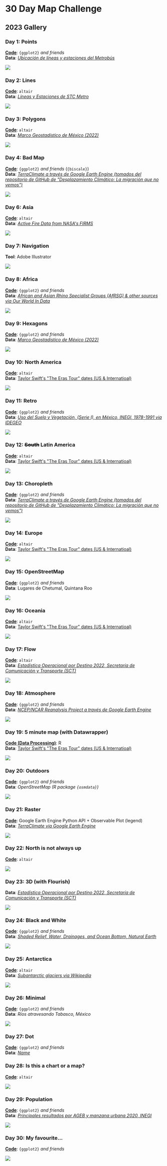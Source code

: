 # 30 Day Map Challenge

## 2023 Gallery

### Day 1: Points

[**Code**](https://github.com/isaacarroyov/30daymapchallenge/blob/main/scripts/2023_30daymapchallenge_day01_points.R): `{ggplot2}` _and friends_  
**Data**: [_Ubicación de líneas y estaciones del Metrobús_](https://datos.cdmx.gob.mx/dataset/geolocalizacion-metrobus) 

![](https://raw.githubusercontent.com/isaacarroyov/30daymapchallenge/main/maps/2023_30daymapchallenge_day01_points.png)

### Day 2: Lines

[**Code**](https://github.com/isaacarroyov/30daymapchallenge/blob/main/scripts/2023_30daymapchallenge_day02_lines.qmd): `altair`  
**Data**: [_Líneas y Estaciones de STC Metro_](https://datos.cdmx.gob.mx/dataset/lineas-y-estaciones-del-metro/resource/288b10dd-4f21-4338-b1ed-239487820512) 

![](https://raw.githubusercontent.com/isaacarroyov/30daymapchallenge/main/maps/2023_30daymapchallenge_day02_lines.jpg)

### Day 3: Polygons

[**Code**](https://github.com/isaacarroyov/30daymapchallenge/blob/main/scripts/2023_30daymapchallenge_day03_polygons.qmd): `altair`  
**Data**: [_Marco Geostadístico de México (2022)_](https://www.inegi.org.mx/temas/mg/)

![](https://raw.githubusercontent.com/isaacarroyov/30daymapchallenge/main/maps/2023_30daymapchallenge_day03_polygons.png)

### Day 4: Bad Map

[**Code**](https://github.com/isaacarroyov/30daymapchallenge/blob/main/scripts/2023_30daymapchallenge_day04_bad-map.R): `{ggplot2}` _and friends_ (`{biscale}`)  
**Data**: [_TerraClimate a través de Google Earth Engine (tomados del repositorio de GitHub de "Desplazamiento Climático: La migración que no vemos")_](https://github.com/nmasfocusdatos/desplazamiento-climatico)

![](https://raw.githubusercontent.com/isaacarroyov/30daymapchallenge/main/maps/2023_30daymapchallenge_day04_bad-map.png)


### Day 6: Asia

[**Code**](https://github.com/isaacarroyov/30daymapchallenge/blob/main/scripts/2023_30daymapchallenge_day06_asia.qmd): `altair`  
**Data**: [_Active Fire Data from NASA's FIRMS_](https://firms.modaps.eosdis.nasa.gov/active_fire/)

![](https://raw.githubusercontent.com/isaacarroyov/30daymapchallenge/main/maps/2023_30daymapchallenge_day06_asia.png)

### Day 7: Navigation

**Tool**: Adobe Illustrator

![](https://raw.githubusercontent.com/isaacarroyov/30daymapchallenge/main/maps/2023_30daymapchallenge_day07_navigation.png)

### Day 8: Africa

[**Code**](https://github.com/isaacarroyov/30daymapchallenge/blob/main/scripts/2023_30daymapchallenge_day08_africa.R): `{ggplot2}` _and friends_  
**Data**: [_African and Asian Rhino Specialist Groups (AfRSG) & other sources via Our World In Data_](https://ourworldindata.org/rhino-populations)

![](https://raw.githubusercontent.com/isaacarroyov/30daymapchallenge/main/maps/2023_30daymapchallenge_day08_africa.png)

### Day 9: Hexagons

[**Code**](https://github.com/isaacarroyov/30daymapchallenge/blob/main/scripts/2023_30daymapchallenge_day09_hexagons.R): `{ggplot2}` _and friends_  
**Data**: [_Marco Geostadístico de México (2022)_](https://www.inegi.org.mx/temas/mg/)

![](https://raw.githubusercontent.com/isaacarroyov/30daymapchallenge/main/maps/2023_30daymapchallenge_day09_hexagons.png)

### Day 10: North America

[**Code**](https://github.com/isaacarroyov/30daymapchallenge/blob/main/scripts/2023_30daymapchallenge_day10_north-america.qmd): `altair`  
**Data**: [Taylor Swift's "The Eras Tour" dates (US & Internatioal)](https://www.taylorswift.com/)

![](https://raw.githubusercontent.com/isaacarroyov/30daymapchallenge/main/maps/2023_30daymapchallenge_day10_north-america.png)

### Day 11: Retro

[**Code**](https://github.com/isaacarroyov/30daymapchallenge/blob/main/scripts/2023_30daymapchallenge_day11_retro.R): `{ggplot2}` _and friends_  
**Data**: [_Uso del Suelo y Vegetación, (Serie I), en México, INEGI, 1978-1991 via IDEGEO_](https://idegeo.centrogeo.org.mx/layers/geonode:usv_serie1_gcs)

![](https://raw.githubusercontent.com/isaacarroyov/30daymapchallenge/main/maps/2023_30daymapchallenge_day11_retro.png)

### Day 12: <span style='text-decoration:line-through 2px;'>South</span> Latin America

[**Code**](https://github.com/isaacarroyov/30daymapchallenge/blob/main/scripts/2023_30daymapchallenge_day12_latin-america.qmd): `altair`  
**Data**: [Taylor Swift's "The Eras Tour" dates (US & Internatioal)](https://www.taylorswift.com/)

![](https://raw.githubusercontent.com/isaacarroyov/30daymapchallenge/main/maps/2023_30daymapchallenge_day12_latin-america.png)

### Day 13: Choropleth

[**Code**](https://github.com/isaacarroyov/30daymapchallenge/blob/main/scripts/2023_30daymapchallenge_day13_choropleth.R): `{ggplot2}` _and friends_  
**Data**: [_TerraClimate a través de Google Earth Engine (tomados del repositorio de GitHub de "Desplazamiento Climático: La migración que no vemos")_](https://github.com/nmasfocusdatos/desplazamiento-climatico)

![](https://raw.githubusercontent.com/isaacarroyov/30daymapchallenge/main/maps/2023_30daymapchallenge_day13_choropleth.png)

### Day 14: Europe

[**Code**](https://github.com/isaacarroyov/30daymapchallenge/blob/main/scripts/2023_30daymapchallenge_day14_europe.qmd): `altair`  
**Data**: [Taylor Swift's "The Eras Tour" dates (US & Internatioal)](https://www.taylorswift.com/)

![](https://raw.githubusercontent.com/isaacarroyov/30daymapchallenge/main/maps/2023_30daymapchallenge_day14_europe.png)

### Day 15: OpenStreetMap

[**Code**](https://github.com/isaacarroyov/30daymapchallenge/blob/main/scripts/2023_30daymapchallenge_day15_open-street-map.R): `{ggplot2}` _and friends_  
**Data**: Lugares de Chetumal, Quintana Roo

![](https://raw.githubusercontent.com/isaacarroyov/30daymapchallenge/main/maps/2023_30daymapchallenge_day15_open-street-map.png)

### Day 16: Oceania

[**Code**](https://github.com/isaacarroyov/30daymapchallenge/blob/main/scripts/2023_30daymapchallenge_day16_oceania.qmd): `altair`    
**Data**: [Taylor Swift's "The Eras Tour" dates (US & Internatioal)](https://www.taylorswift.com/)

![](https://raw.githubusercontent.com/isaacarroyov/30daymapchallenge/main/maps/2023_30daymapchallenge_day16_oceania.png)

### Day 17: Flow

[**Code**](https://github.com/isaacarroyov/30daymapchallenge/blob/main/scripts/2023_30daymapchallenge_day17_flow.qmd): `altair`  
**Data**: [_Estadística Operacional por Destino 2022, Secretaría de Comunicación y Transporte (SCT)_](https://datos.gob.mx/busca/dataset/infraestructura-aeroportuaria/resource/caf5d160-0ae2-44ee-b870-ea731723ea39)

![](https://raw.githubusercontent.com/isaacarroyov/30daymapchallenge/2222433792e3456090adc3bf9dab2e03fa698b79/maps/2023_30daymapchallenge_day17_flow.png)

### Day 18: Atmosphere

[**Code**](https://github.com/isaacarroyov/30daymapchallenge/blob/main/scripts/2023_30daymapchallenge_day18_atmosphere.qmd): `{ggplot2}` _and friends_  
**Data**: [_NCEP/NCAR Reanalysis Project a través de Google Earth Engine_]()

![](https://raw.githubusercontent.com/isaacarroyov/30daymapchallenge/607c7440bb2fff06712c7191f6df9bf4be4559a0/maps/2023_30daymapchallenge_day18_atmosphere.png)

### Day 19: 5 minute map (with Datawrapper)

[**Code (Data Processing)**](https://github.com/isaacarroyov/30daymapchallenge/blob/main/scripts/2023_30daymapchallenge_day19_five-minute-map_data-processing.R): R  
**Data**: [Taylor Swift's "The Eras Tour" dates (US & Internatioal)](https://www.taylorswift.com/)

![](https://raw.githubusercontent.com/isaacarroyov/30daymapchallenge/main/maps/2023_30daymapchallenge_day19_five-minute-map.png)

### Day 20: Outdoors

[**Code**](https://github.com/isaacarroyov/30daymapchallenge/blob/main/scripts/2023_30daymapchallenge_day20_outdoors.R): `{ggplot2}` _and friends_  
**Data**: _OpenStreetMap (R package `{osmdata}`)_

![](https://raw.githubusercontent.com/isaacarroyov/30daymapchallenge/main/maps/2023_30daymapchallenge_day20_outdoors.png)

### Day 21: Raster

[**Code**](https://github.com/isaacarroyov/30daymapchallenge/blob/main/scripts/2023_30daymapchallenge_day21_raster.qmd): Google Earth Engine Python API + Observable Plot (legend)  
**Data**: [_TerraClimate via Google Earth Engine_]()

![](https://raw.githubusercontent.com/isaacarroyov/30daymapchallenge/main/maps/2023_30daymapchallenge_day21_raster.png)

### Day 22: North is not always up

[**Code**](https://github.com/isaacarroyov/30daymapchallenge/blob/main/scripts/2023_30daymapchallenge_day22_north-is-not-always-up.qmd): `altair`  

![](https://raw.githubusercontent.com/isaacarroyov/30daymapchallenge/main/maps/2023_30daymapchallenge_day22_north-is-not-always-up.png)

### Day 23: 3D (with Flourish)

**Data**: [_Estadística Operacional por Destino 2022, Secretaría de Comunicación y Transporte (SCT)_](https://datos.gob.mx/busca/dataset/infraestructura-aeroportuaria/resource/caf5d160-0ae2-44ee-b870-ea731723ea39)

![](https://raw.githubusercontent.com/isaacarroyov/30daymapchallenge/main/maps/2023_30daymapchallenge_day23_3d.png)

### Day 24: Black and White

[**Code**](https://github.com/isaacarroyov/30daymapchallenge/blob/main/scripts/2023_30daymapchallenge_day24_black-and-white.R): `{ggplot2}` _and friends_  
**Data**: [_Shaded Relief, Water, Drainages, and Ocean Bottom, Natural Earth_](https://www.naturalearthdata.com/downloads/10m-cross-blend-hypso/cross-blended-hypso-with-relief-water-drains-and-ocean-bottom/)

![](https://raw.githubusercontent.com/isaacarroyov/30daymapchallenge/main/maps/2023_30daymapchallenge_day24_black-and-white.png)

### Day 25: Antarctica

[**Code**](https://github.com/isaacarroyov/30daymapchallenge/blob/main/scripts/2023_30daymapchallenge_day25_antarctica.qmd): `altair`  
**Data**: [_Subantarctic glaciers via Wikipedia_](https://en.wikipedia.org/wiki/Subantarctic#Subantarctic_glaciers)

![](https://raw.githubusercontent.com/isaacarroyov/30daymapchallenge/main/maps/2023_30daymapchallenge_day25_antarctica.png)

### Day 26: Minimal

[**Code**](https://github.com/isaacarroyov/30daymapchallenge/blob/main/scripts/2023_30daymapchallenge_day26_minimal.R): `{ggplot2}` _and friends_  
**Data**: _Ríos atravesando Tabasco, México_

![](https://raw.githubusercontent.com/isaacarroyov/30daymapchallenge/main/maps/2023_30daymapchallenge_day26_minimal.png)

### Day 27: Dot

[**Code**](): `{ggplot2}` _and friends_  
**Data**: [_Name_]()

### Day 28: Is this a chart or a map?

[**Code**](https://github.com/isaacarroyov/30daymapchallenge/blob/main/scripts/2023_30daymapchallenge_day28_is-this-a-chart-or-a-map.qmd): `altair`  

![](https://raw.githubusercontent.com/isaacarroyov/30daymapchallenge/main/maps/2023_30daymapchallenge_day28_is-this-a-chart-or-a-map.png)

### Day 29: Population

[**Code**](https://github.com/isaacarroyov/30daymapchallenge/blob/main/scripts/2023_30daymapchallenge_day29_population.R): `{ggplot2}` _and friends_  
**Data**: [_Principales resultados por AGEB y manzana urbana 2020, INEGI_](https://www.inegi.org.mx/app/scitel/Default?ev=10)

![](https://raw.githubusercontent.com/isaacarroyov/30daymapchallenge/main/maps/2023_30daymapchallenge_day29_population.png)

### Day 30: My favourite...

[**Code**](https://github.com/isaacarroyov/30daymapchallenge/blob/main/scripts/2023_30daymapchallenge_day27_dots.R): `{ggplot2}` _and friends_  

![](https://raw.githubusercontent.com/isaacarroyov/30daymapchallenge/main/maps/2023_30daymapchallenge_day27_dots.png)